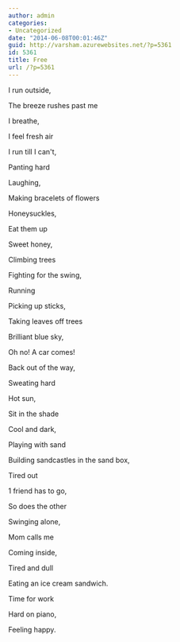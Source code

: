 ```yaml
---
author: admin
categories:
- Uncategorized
date: "2014-06-08T00:01:46Z"
guid: http://varsham.azurewebsites.net/?p=5361
id: 5361
title: Free
url: /?p=5361
---
```


I run outside,
  
The breeze rushes past me
  
I breathe,
  
I feel fresh air
  
I run till I can't,
  
Panting hard
  
Laughing,
  
Making bracelets of flowers
  
Honeysuckles,
  
Eat them up
  
Sweet honey,
  
Climbing trees
  
Fighting for the swing,
  
Running
  
Picking up sticks,
  
Taking leaves off trees
  
Brilliant blue sky,
  
Oh no! A car comes!
  
Back out of the way,
  
Sweating hard
  
Hot sun,
  
Sit in the shade
  
Cool and dark,
  
Playing with sand
  
Building sandcastles in the sand box,
  
Tired out
  
1 friend has to go,
  
So does the other
  
Swinging alone,
  
Mom calls me
  
Coming inside,
  
Tired and dull
  
Eating an ice cream sandwich.
  
Time for work
  
Hard on piano,
  
Feeling happy.
